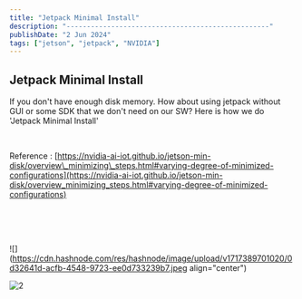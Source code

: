 ```yaml
---
title: "Jetpack Minimal Install"
description: "--------------------------------------------------"
publishDate: "2 Jun 2024"
tags: ["jetson", "jetpack", "NVIDIA"]
---
```


## Jetpack Minimal Install

If you don't have enough disk memory. How about using jetpack without GUI or some SDK that we don't need on our SW? Here is how we do 'Jetpack Minimal Install'

<br>

Reference : [https://nvidia-ai-iot.github.io/jetson-min-disk/overview\_minimizing\_steps.html#varying-degree-of-minimized-configurations](https://nvidia-ai-iot.github.io/jetson-min-disk/overview_minimizing_steps.html#varying-degree-of-minimized-configurations)

<br>
<br>
<br>

![](https://cdn.hashnode.com/res/hashnode/image/upload/v1717389701020/0d32641d-acfb-4548-9723-ee0d733239b7.jpeg align="center")

![2](@/assets/2.jpeg)